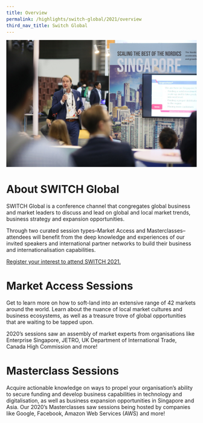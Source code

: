 ```yaml
---
title: Overview
permalink: /highlights/switch-global/2021/overview
third_nav_title: Switch Global
---
```

![](/images/SWITCH%20Global%201.jpg)
# About SWITCH Global
SWITCH Global is a conference channel that congregates global business and market leaders to discuss and lead on global and local market trends, business strategy and expansion opportunities.

Through two curated session types–Market Access and Masterclasses–attendees will benefit from the deep knowledge and experiences of our invited speakers and international partner networks to build their business and internationalisation capabilities.

[Register your interest to attend SWITCH 2021.](/interest)

# Market Access Sessions
Get to learn more on how to soft-land into an extensive range of 42 markets around the world. Learn about the nuance of local market cultures and business ecosystems, as well as a treasure trove of global opportunities that are waiting to be tapped upon. 

2020’s sessions saw an assembly of market experts from organisations like Enterprise Singapore, JETRO, UK Department of International Trade, Canada High Commission and more!

# Masterclass Sessions
Acquire actionable knowledge on ways to propel your organisation’s ability to secure funding and develop business capabilities in technology and digitalisation, as well as business expansion opportunities in Singapore and Asia. Our 2020’s Masterclasses saw sessions being hosted by companies like Google, Facebook, Amazon Web Services (AWS) and more! 